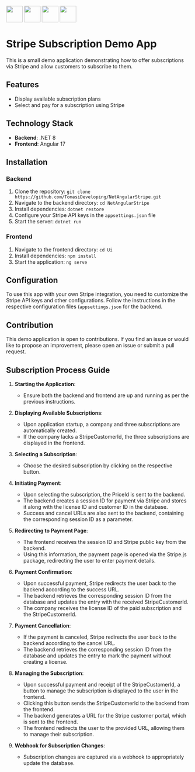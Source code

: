 <p align="left">
<img src="https://cdn.jsdelivr.net/gh/devicons/devicon/icons/angularjs/angularjs-original.svg" width="45" height="45"/>
<img src="https://cdn.jsdelivr.net/gh/devicons/devicon/icons/csharp/csharp-original.svg" width="45" height="45"/>
<img src="https://cdn.jsdelivr.net/gh/devicons/devicon/icons/dotnetcore/dotnetcore-original.svg" width="45" height="45"/>
<img src="https://www.svgrepo.com/show/331592/stripe-v2.svg" width="45" height="45"/>



# Stripe Subscription Demo App

This is a small demo application demonstrating how to offer subscriptions via Stripe and allow customers to subscribe to them.

## Features

- Display available subscription plans
- Select and pay for a subscription using Stripe

## Technology Stack

- **Backend**: .NET 8
- **Frontend**: Angular 17

## Installation

### Backend

1. Clone the repository: `git clone https://github.com/TomasiDeveloping/NetAngularStripe.git`
2. Navigate to the backend directory: `cd NetAngularStripe`
3. Install dependencies: `dotnet restore`
4. Configure your Stripe API keys in the `appsettings.json` file
5. Start the server: `dotnet run`

### Frontend

1. Navigate to the frontend directory: `cd Ui`
2. Install dependencies: `npm install`
3. Start the application: `ng serve`

## Configuration

To use this app with your own Stripe integration, you need to customize the Stripe API keys and other configurations. Follow the instructions in the respective configuration files (`appsettings.json` for the backend.

## Contribution

This demo application is open to contributions. If you find an issue or would like to propose an improvement, please open an issue or submit a pull request.

## Subscription Process Guide

1. **Starting the Application**:
   - Ensure both the backend and frontend are up and running as per the previous instructions.

2. **Displaying Available Subscriptions**:
   - Upon application startup, a company and three subscriptions are automatically created.
   - If the company lacks a StripeCustomerId, the three subscriptions are displayed in the frontend.

3. **Selecting a Subscription**:
   - Choose the desired subscription by clicking on the respective button.

4. **Initiating Payment**:
   - Upon selecting the subscription, the PriceId is sent to the backend.
   - The backend creates a session ID for payment via Stripe and stores it along with the license ID and customer ID in the database.
   - Success and cancel URLs are also sent to the backend, containing the corresponding session ID as a parameter.

5. **Redirecting to Payment Page**:
   - The frontend receives the session ID and Stripe public key from the backend.
   - Using this information, the payment page is opened via the Stripe.js package, redirecting the user to enter payment details.

6. **Payment Confirmation**:
   - Upon successful payment, Stripe redirects the user back to the backend according to the success URL.
   - The backend retrieves the corresponding session ID from the database and updates the entry with the received StripeCustomerId.
   - The company receives the license ID of the paid subscription and the StripeCustomerId.

7. **Payment Cancellation**:
   - If the payment is canceled, Stripe redirects the user back to the backend according to the cancel URL.
   - The backend retrieves the corresponding session ID from the database and updates the entry to mark the payment without creating a license.

8. **Managing the Subscription**:
   - Upon successful payment and receipt of the StripeCustomerId, a button to manage the subscription is displayed to the user in the frontend.
   - Clicking this button sends the StripeCustomerId to the backend from the frontend.
   - The backend generates a URL for the Stripe customer portal, which is sent to the frontend.
   - The frontend redirects the user to the provided URL, allowing them to manage their subscription.

9. **Webhook for Subscription Changes**:
   - Subscription changes are captured via a webhook to appropriately update the database.


